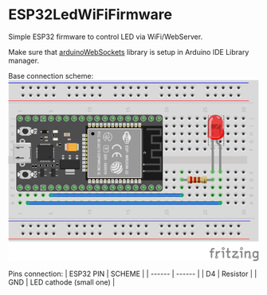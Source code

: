 # ESP32LedWiFiFirmware
Simple ESP32 firmware to control LED via WiFi/WebServer.

Make sure that [arduinoWebSockets](https://github.com/Links2004/arduinoWebSockets) library is setup in Arduino IDE Library manager.

Base connection scheme:
![scheme](https://github.com/amusement-x-labs/ESP32LedWiFiFirmware/blob/main/Scheme.png)

Pins connection:
| ESP32 PIN | SCHEME |
| ------ | ------ |
| D4 | Resistor |
| GND | LED cathode (small one) |